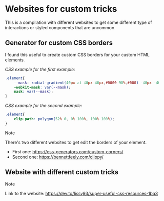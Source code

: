 # Websites for custom tricks

This is a compilation with different websites to get some different type of interactions or styled components that are uncommon.

## Generator for custom CSS borders

I found this useful to create custom CSS borders for your custom HTML elements.

*CSS example for the first example:*

```css
.element{
	--mask: radial-gradient(40px at 40px 40px,#0000 98%,#000) -40px -40px;
	-webkit-mask: var(--mask);
	mask: var(--mask);
}
```

*CSS example for the second example:*

```css
.element{
	clip-path: polygon(52% 0, 0% 100%, 100% 100%);
}
```

> [!NOTE]
> There's two different websites to get edit the borders of your element.
> - First one: https://css-generators.com/custom-corners/
> - Second one: https://bennettfeely.com/clippy/

## Website with different custom tricks

> [!NOTE]
> Link to the website: https://dev.to/lissy93/super-useful-css-resources-1ba3
